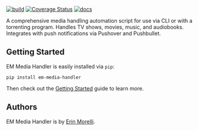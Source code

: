 [![build](https://api.travis-ci.org/ErinMorelli/em-media-handler.svg?branch=mainline)](https://travis-ci.org/ErinMorelli/em-media-handler) [![Coverage Status](https://coveralls.io/repos/github/ErinMorelli/em-media-handler/badge.svg?branch=mainline)](https://coveralls.io/github/ErinMorelli/em-media-handler?branch=mainline) [![docs](https://readthedocs.org/projects/em-media-handler/badge/?version=latest)](https://readthedocs.org/projects/em-media-handler/?badge=latest)

A comprehensive media handling automation script for use via CLI or with a torrenting program. Handles TV shows, movies, music, and audiobooks. Integrates with push notifications via Pushover and Pushbullet.

## Getting Started

EM Media Handler is easily installed via ``pip``:

    pip install em-media-handler

Then check out the [Getting Started](https://em-media-handler.readthedocs.io/en/latest/guide/index.html) guide to learn more.

## Authors

EM Media Handler is by [Erin Morelli](mailto:me@erin.dev).

